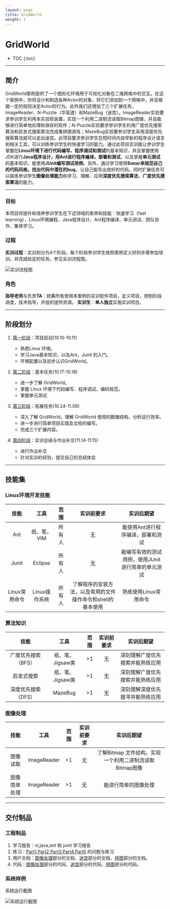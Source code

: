 ```yaml
---
layout: page
title: GridWorld
weight: 1
---
```


# GridWorld

* TOC
{:toc}


----------


## 简介

GridWorld案例提供了一个图形化环境用于可视化对象在二维网格中的交互。在这个案例中，你将设计和制造各种Actor的对象，将它们添加到一个网格中，并且根据一定的规则决定Actor的行为。此外我们还增加了三个扩展任务，ImageReader、N-Puzzle（华容道）和MazeBug（迷宫）。ImageReader实验要求参训学生利用本实验软装置，实现一个利用二进制流读取Bitmap图像，并且能够进行简单地处理和保存的软件；N-Puzzle实验要求参训学生利用广度优先搜索算法和启发式搜索算法完成重拼图游戏；MazeBug实验要参训学生采用深度优先搜索算法就可以走出迷宫。此项目要求参训学生在短时间内自学新的程序设计语言和相关工具，可以训练参训学生的快速学习的能力。通过此项目实训能让参训学生掌握在**Linux环境下进行代码编写、程序调试和测试**的基本知识，并且掌握使用JDK进行**Java程序设计，用Ant进行程序编译，部署和测试**，以及掌握**单元测试**的基本知识，能使用**JUnit编写测试用例**。另外，通过学习使用**Sonar来规范自己的代码风格，找出代码中潜在的bug**，让自己能写出良好的代码。同时扩展任务可以锻炼参训学生**图像处理能力**和学习、理解、应用**深度优先搜索算法**，**广度优先搜索算法**的能力。


----------


### 目标
本项目将提升和培养参训学生在下述领域的素养和技能：快速学习（fast learning），Linux环境编程、Java程序设计、Ant程序编译、单元测试、团队协作、集体学习。

### 过程
**实训过程**：实训划分为4个阶段，每个阶段参训学生按照案例定义好的步骤参加培训，并完成给定的任务。参见实训流程图。

![实训流程图](./images/flow-path.jpg)


### 角色
**指导老师**与负责**TA**：统筹所有使用本案例的实训软件项目，定义项目，控制阶段进度，技术指导，并组织提供资源。
**实训生**：**单人独立**实施实训项目。


----------


## 阶段划分

 1. [第一阶段](./Stage1)：项目启动(10.10-10.11)
    - 熟悉Linux 环境。
    - 学习Java基本知识，以及Ant，Junit 的入门。
    - 环境配置以及初步认识GridWorld。

 2. [第二阶段](./Stage2)：基本任务(10.17-10.18)
    - 进一步了解 GridWorld。
    - 掌握 Linux 环境下代码编写、程序调试，编码规范。
    - 掌握单元测试

 3. [第三阶段](./Stage3)：拓展任务(10.24-11.08)
    - 深入了解 GridWorld，理解 GridWorld 使用的数据结构，分析运行效率。
    - 进一步进行简单项目实践及文档的编写。
    - 完成三个扩展内容。
    
 4. [第四阶段](./Task--Report-Summary)：实训总结与作业补交(11.14-11.15)
    - 进行作业补交
    - 针对实训的经验，提交自己的总结体会

----------


## 技能集

### Linux环境开发技能

| 技能 | 工具 | 范围 | 实训前要求 | 实训后期望 |
| :----: | :----: | :----: | :----: | :----: |
| Ant | 纸、笔，VIM | 所有人 | 无 | 能使用Ant进行程序编译，部署和测试 |
| Junit | Eclipse | 所有人 | 无 | 能编写有效的测试用例，使用JUnit进行简单的单元测试 |
| Linux常用命令 | Linux操作系统 | 所有人 | 了解程序的安装方法，以及常用的文件操作命令和shell的基本使用 | 熟练使用Linux常用命令 |


### 算法知识

| 技能 | 工具 | 范围 | 实训前要求 | 实训后期望 |
| :----: | :----: | :----: | :----: | :----: |
| 广度优先搜索（BFS） | 纸、笔、Jigsaw类 | \>1 | 无 | 深刻理解广度优先搜索并能熟练应用 |
| 启发式搜索 | 纸、笔、Jigsaw类 | \>1 | 无 | 深刻理解广度优先搜索并能熟练应用 |
| 深度优先搜索（DFS） | MazeBug | \>1 | 无 | 深刻理解深度优先搜寻并能熟练应用 |


### 图像处理

| 技能 | 工具 | 范围 | 实训前要求 | 实训后期望 |
| :----: | :----: | :----: | :----: | :----: |
| 图像读取 | ImageReader | \>1 | 无 | 了解Bitmap 文件结构，实现一个利用二进制流读取Bitmap图像 |
| 图像简单处理 | ImageReader | \>1 | 无 | 能进行简单的图像处理 |


----------


## 交付制品

### 工程制品

 1.  学习报告：vi,java,ant 和 junit 学习报告
 2.  练习：[Part1](./Stage1--Part1),[Part2](./Stage2--Part2),[Part3](./Stage2--Part3),[Part4](./Stage2--Part4),[Part5](./Stage2--Part5) 的问题与练习
 3.  用户文档：[图像处理](./Stage3--ImageProcessing)部分的文档、[迷宫](./Stage3--MazeBug)部分的文档、[拼图](./Stage3--NPuzzle)部分的文档。
 4.  代码：[图像处理](./Stage3--ImageProcessing)部分的代码、[迷宫](./Stage3--MazeBug)部分的代码、[拼图](./Stage3--NPuzzle)部分的代码。

### 系统样例

系统运行截图

![系统运行截图](./images/system-operation-screenshot.jpg)

